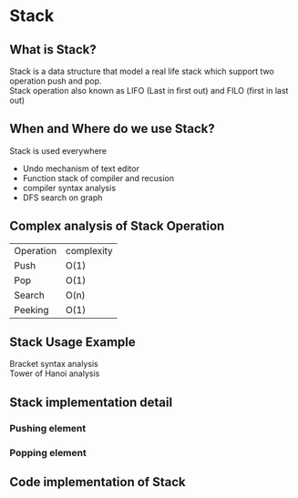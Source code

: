 # Stack

## What is Stack?
Stack is a data structure that model a real life stack which support two operation push and pop.<br/>
Stack operation also known as LIFO (Last in first out) and FILO (first in last out)
## When and Where do we use Stack?
Stack is used everywhere <br/>
<ul>
    <li>Undo mechanism of text editor</li>
    <li>Function stack of compiler and recusion</li>
    <li>compiler syntax analysis</li>
    <li>DFS search on graph</li>
</ul>

## Complex analysis of Stack Operation
<table>
    <tr>
        <td>Operation</td>
        <td>complexity</td>
    </tr>
    <tr>
        <td>Push</td>
        <td>O(1)</td>
    </tr>
    <tr>
        <td>Pop</td>
        <td>O(1)</td>
    </tr>
    <tr>
        <td>Search</td>
        <td>O(n)</td>
    </tr>
    <tr>
        <td>Peeking</td>
        <td>O(1)</td>
    </tr>
</table>

## Stack Usage Example
Bracket syntax analysis<br/>
Tower of Hanoi analysis<br/>

## Stack implementation detail
### Pushing element
### Popping element

## Code implementation of Stack